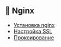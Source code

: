 ## 🤖 Nginx
* [Установка nginx](./install.md)
* [Настройка SSL](./ssl.md)
* [Проксирование](./proxy.md)
